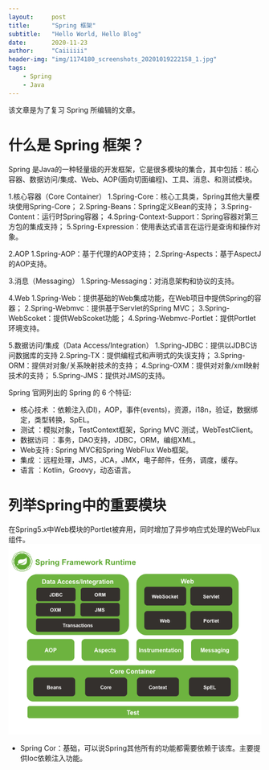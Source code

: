 ```yaml
---
layout:     post
title:      "Spring 框架"
subtitle:   "Hello World, Hello Blog"
date:       2020-11-23
author:     "Caiiiiii"
header-img: "img/1174180_screenshots_20201019222158_1.jpg"
tags:
    - Spring
    - Java  
---
```


该文章是为了复习 Spring 所编辑的文章。

# 什么是 Spring 框架？
Spring 是Java的一种轻量级的开发框架，它是很多模块的集合，其中包括：核心容器、数据访问/集成、Web、AOP(面向切面编程)、工具、消息、和测试模块。   

1.核心容器（Core Container）
    1.Spring-Core：核心工具类，Spring其他大量模块使用Spring-Core；
    2.Spring-Beans：Spring定义Bean的支持；
    3.Spring-Content：运行时Spring容器；
    4.Spring-Context-Support：Spring容器对第三方包的集成支持；
    5.Spring-Expression：使用表达式语言在运行是查询和操作对象。

2.AOP
    1.Spring-AOP：基于代理的AOP支持；
    2.Spring-Aspects：基于AspectJ的AOP支持。

3.消息（Messaging）
    1.Spring-Messaging：对消息架构和协议的支持。

4.Web
    1.Spring-Web：提供基础的Web集成功能，在Web项目中提供Spring的容器；
    2.Spring-Webmvc：提供基于Servlet的Spring MVC；
    3.Spring-WebScoket：提供WebScoket功能；
    4.Spring-Webmvc-Portlet：提供Portlet环境支持。
 
5.数据访问/集成（Data Access/Integration）
    1.Spring-JDBC：提供以JDBC访问数据库的支持
    2.Spring-TX：提供编程式和声明式的失误支持；
    3.Spring-ORM：提供对对象/关系映射技术的支持；
    4.Spring-OXM：提供对对象/xml映射技术的支持；
    5.Spring-JMS：提供对JMS的支持。


 Spring 官网列出的 Spring 的 6 个特征:
 - 核心技术 ：依赖注入(DI)，AOP，事件(events)，资源，i18n，验证，数据绑定，类型转换，SpEL。
 - 测试 ：模拟对象，TestContext框架，Spring MVC 测试，WebTestClient。
 - 数据访问 ：事务，DAO支持，JDBC，ORM，编组XML。
 - Web支持 : Spring MVC和Spring WebFlux Web框架。
 - 集成 ：远程处理，JMS，JCA，JMX，电子邮件，任务，调度，缓存。
 - 语言 ：Kotlin，Groovy，动态语言。


# 列举Spring中的重要模块
 在Spring5.x中Web模块的Portlet被弃用，同时增加了异步响应式处理的WebFlux组件。
![Spring主要模块.png](/img/Spring主要模块.png)

- Spring Cor：基础，可以说Spring其他所有的功能都需要依赖于该库。主要提供Ioc依赖注入功能。
